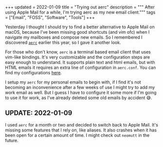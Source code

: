 +++
updated = 2022-01-09
title = "Trying out aerc"
description = """
After using Apple Mail for a while, I'm trying aerc as my new email client."""
tags = ["Email", "FOSS", "Software", "Tools"] 
+++

Yesterday I thought I should try to find a better alternative to Apple Mail on
macOS, because I've been missing good shortcuts (and vim ofc) when I navigate my
mailboxes and compose new emails. So I remembered I discovered [`aerc`][aerc]
earlier this year, so I gave it another look.

For those who don't know, `aerc` is a terminal based email client that uses
vim-like bindings. It's very customizable and the configuration steps are easy
enough to understand. It supports plain text and html emails, but with HTML
emails it requires an extra line of configuration in `aerc.conf`. You can find
my configurations [here][aerc-conf].

I setup my `aerc` for my personal emails to begin with, if I find it's not
becoming an inconvenience after a few weeks of use I might try to add my work
email as well. But I guess I have to configure it some more if I'm going to use
it for work, as I've already deleted some old emails by accident 😅.

## UPDATE: 2022-01-09

I used `aerc` for a month or two and decided to switch back to Apple Mail. It's
missing some features that I rely on, like aliases. It also crashes when it has
been open for a certain amount of time. I might check out `neomutt` in the
future.

[aerc]: https://aerc-mail.org/
[aerc-conf]: https://git.sr.ht/~timharek/dotfiles/tree/main/item/.config/aerc
